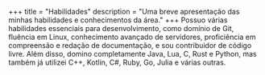 +++
title = "Habilidades"
description = "Uma breve apresentação das minhas habilidades e conhecimentos da área."
+++
Possuo várias habilidades essenciais para desenvolvimento, como domínio de Git, fluência em Linux, conhecimento avançado de servidores, proficiência em compreensão e redação de documentação, e sou contribuidor de código livre.
Além disso, domino completamente Java, Lua, C, Rust e Python, mas também já utilizei C++, Kotlin, C#, Ruby, Go, Julia e várias outras.
